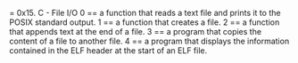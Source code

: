  = 0x15. C - File I/O
0 == a function that reads a text file and prints it to the POSIX standard output.
1 == a function that creates a file.
2 == a function that appends text at the end of a file.
3 == a program that copies the content of a file to another file.
4 == a program that displays the information contained in the ELF header at the start of an ELF file.
